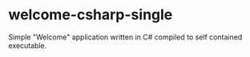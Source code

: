 # welcome-csharp-single
Simple "Welcome" application written in C# compiled to self contained executable.
